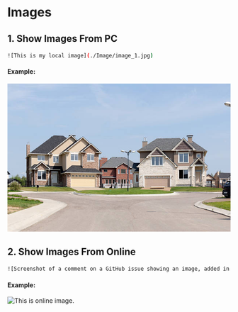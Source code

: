 # Images


## 1. Show Images From PC
```bash
![This is my local image](./Image/image_1.jpg)
```
#### Example:
![This is my local image](MdFileNote/Image/image_1.jpg)




## 2. Show Images From Online
```bash
![Screenshot of a comment on a GitHub issue showing an image, added in the Markdown, of an Octocat smiling and raising a tentacle.](https://myoctocat.com/assets/images/base-octocat.svg)
```
#### Example:
![This is online image.](https://myoctocat.com/assets/images/base-octocat.svg)